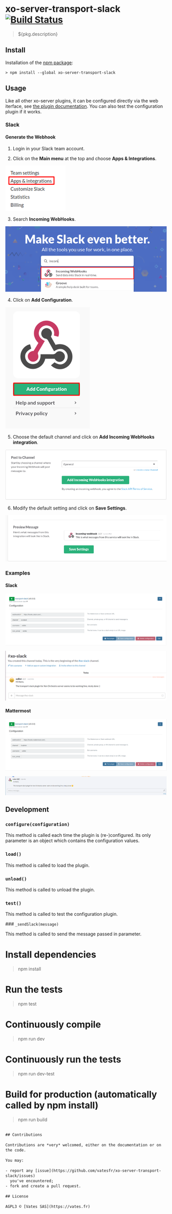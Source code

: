 # xo-server-transport-slack [![Build Status](https://travis-ci.org/vatesfr/xo-server-transport-slack.png?branch=master)](https://travis-ci.org/vatesfr/xo-server-transport-slack)

> ${pkg.description}

## Install

Installation of the [npm package](https://npmjs.org/package/xo-server-transport-slack):

```
> npm install --global xo-server-transport-slack
```

## Usage

Like all other xo-server plugins, it can be configured directly via
the web iterface, see [the plugin documentation](https://xen-orchestra.com/docs/plugins.html). You can also test the configuration plugin if it works.

### Slack

#### Generate the Webhook

1. Login in your Slack team account.

2. Click on the **Main menu** at the top and choose **Apps & Integrations**.

![Apps & Integrations](image/DocImg1.png)

3. Search **Incoming WebHooks**.

![Incoming WebHooks](image/DocImg2.png)

4. Click on **Add Configuration**.

![Add Configuration](image/DocImg3.png)

5. Choose the default channel and click on **Add Incoming WebHooks integration**.

![Add Incoming WebHooks integration](image/DocImg4.png)

6. Modify the default setting and click on **Save Settings**.

![Save Settings](image/DocImg5.png)

### Examples

#### Slack

![Slack configuration](image/DocImg6.png)

![Slack](image/DocImg7.png)

#### Mattermost

![Mattermost configuration](image/DocImg8.png)

![Mattermost](image/DocImg9.png)

## Development

### `configure(configuration) `

This method is called each time the plugin is (re-)configured.
Its only parameter is an object which contains the configuration values.

### `load() `

This method is called to load the plugin.

### `unload() `

This method is called to unload the plugin.

### `test() `

This method is called to test the configuration plugin.

### `_sendSlack(message) `

This method is called to send the message passed in parameter.

# Install dependencies
> npm install

# Run the tests
> npm test

# Continuously compile
> npm run dev

# Continuously run the tests
> npm run dev-test

# Build for production (automatically called by npm install)
> npm run build
```

## Contributions

Contributions are *very* welcomed, either on the documentation or on
the code.

You may:

- report any [issue](https://github.com/vatesfr/xo-server-transport-slack/issues)
  you've encountered;
- fork and create a pull request.

## License

AGPL3 © [Vates SAS](https://vates.fr)
